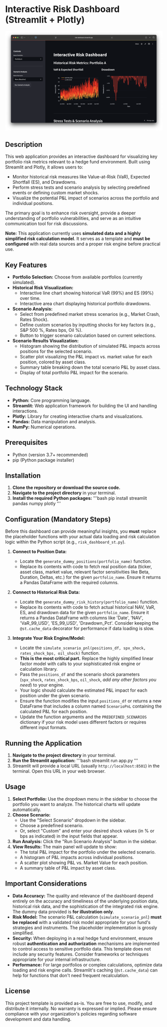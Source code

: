 # Interactive Risk Dashboard (Streamlit + Plotly)

![screenshot](screenshot.png)

## Description

This web application provides an interactive dashboard for visualizing key portfolio risk metrics relevant to a hedge fund environment. Built using Streamlit and Plotly, it allows users to:

*   Monitor historical risk measures like Value-at-Risk (VaR), Expected Shortfall (ES), and Drawdowns.
*   Perform stress tests and scenario analysis by selecting predefined events or defining custom market shocks.
*   Visualize the potential P&L impact of scenarios across the portfolio and individual positions.

The primary goal is to enhance risk oversight, provide a deeper understanding of portfolio vulnerabilities, and serve as an intuitive communication tool for risk discussions.

**Note:** This application currently uses **simulated data and a highly simplified risk calculation model**. It serves as a template and **must be configured** with real data sources and a proper risk engine before practical use.

## Key Features

*   **Portfolio Selection:** Choose from available portfolios (currently simulated).
*   **Historical Risk Visualization:**
    *   Interactive line chart showing historical VaR (99%) and ES (99%) over time.
    *   Interactive area chart displaying historical portfolio drawdowns.
*   **Scenario Analysis:**
    *   Select from predefined market stress scenarios (e.g., Market Crash, Rates Shock).
    *   Define custom scenarios by inputting shocks for key factors (e.g., S&P 500 %, Rates bps, Oil %).
    *   Button to trigger scenario calculation based on current selections.
*   **Scenario Results Visualization:**
    *   Histogram showing the distribution of simulated P&L impacts across positions for the selected scenario.
    *   Scatter plot visualizing the P&L impact vs. market value for each position, colored by asset class.
    *   Summary table breaking down the total scenario P&L by asset class.
    *   Display of total portfolio P&L impact for the scenario.

## Technology Stack

*   **Python:** Core programming language.
*   **Streamlit:** Web application framework for building the UI and handling interactions.
*   **Plotly:** Library for creating interactive charts and visualizations.
*   **Pandas:** Data manipulation and analysis.
*   **NumPy:** Numerical operations.

## Prerequisites

*   Python (version 3.7+ recommended)
*   pip (Python package installer)

## Installation

1.  **Clone the repository or download the source code.**
2.  **Navigate to the project directory** in your terminal.
3.  **Install the required Python packages:**
    '''bash
    pip install streamlit pandas numpy plotly
    '''

## Configuration (Mandatory Steps)

Before this dashboard can provide meaningful insights, you **must** replace the placeholder functions with your actual data loading and risk calculation logic within the Python script (e.g., `risk_dashboard_st.py`).

1.  **Connect to Position Data:**
    *   Locate the `generate_dummy_positions(portfolio_name)` function.
    *   Replace its contents with code to fetch real position data (ticker, asset class, market value, relevant factor sensitivities like Beta, Duration, Deltas, etc.) for the given `portfolio_name`. Ensure it returns a Pandas DataFrame with the required columns.

2.  **Connect to Historical Risk Data:**
    *   Locate the `generate_dummy_risk_history(portfolio_name)` function.
    *   Replace its contents with code to fetch actual historical NAV, VaR, ES, and drawdown data for the given `portfolio_name`. Ensure it returns a Pandas DataFrame with columns like 'Date', 'NAV', 'VaR_99_USD', 'ES_99_USD', 'Drawdown_Pct'. Consider keeping the `@st.cache_data` decorator for performance if data loading is slow.

3.  **Integrate Your Risk Engine/Model:**
    *   Locate the `simulate_scenario_pnl(positions_df, spx_shock, rates_shock_bps, oil_shock)` function.
    *   **This is the most critical part.** Replace the highly simplified linear factor model with calls to your sophisticated risk engine or calculation library.
    *   Pass the `positions_df` and the scenario shock parameters (`spx_shock`, `rates_shock_bps`, `oil_shock`, *add any other factors you need*) to your engine.
    *   Your logic should calculate the estimated P&L impact for each position under the given scenario.
    *   Ensure the function modifies the input `positions_df` or returns a new DataFrame that includes a column named `ScenarioPnL` containing the calculated P&L for each position.
    *   Update the function arguments and the `PREDEFINED_SCENARIOS` dictionary if your risk model uses different factors or requires different input formats.

## Running the Application

1.  **Navigate to the project directory** in your terminal.
2.  **Run the Streamlit application:**
    '''bash
    streamlit run app.py
    '''
3.  Streamlit will provide a local URL (usually `http://localhost:8501`) in the terminal. Open this URL in your web browser.

## Usage

1.  **Select Portfolio:** Use the dropdown menu in the sidebar to choose the portfolio you want to analyze. The historical charts will update automatically.
2.  **Choose Scenario:**
    *   Use the "Select Scenario" dropdown in the sidebar.
    *   Choose a predefined scenario.
    *   Or, select "Custom" and enter your desired shock values (in % or bps as indicated) in the input fields that appear.
3.  **Run Analysis:** Click the "Run Scenario Analysis" button in the sidebar.
4.  **View Results:** The main panel will update to show:
    *   The total P&L impact for the portfolio under the selected scenario.
    *   A histogram of P&L impacts across individual positions.
    *   A scatter plot showing P&L vs. Market Value for each position.
    *   A summary table of P&L impact by asset class.

## Important Considerations

*   **Data Accuracy:** The quality and relevance of the dashboard depend entirely on the accuracy and timeliness of the underlying position data, historical risk data, and the sophistication of the integrated risk engine. The dummy data provided is **for illustration only**.
*   **Risk Model:** The scenario P&L calculation (`simulate_scenario_pnl`) **must be replaced** with a validated risk model appropriate for your fund's strategies and instruments. The placeholder implementation is grossly simplified.
*   **Security:** When deploying in a real hedge fund environment, ensure robust **authentication and authorization** mechanisms are implemented to control access to sensitive portfolio data. This template does not include any security features. Consider frameworks or techniques appropriate for your internal infrastructure.
*   **Performance:** For large portfolios or complex calculations, optimize data loading and risk engine calls. Streamlit's caching (`@st.cache_data`) can help for functions that don't need frequent recalculation.

## License

This project template is provided as-is. You are free to use, modify, and distribute it internally. No warranty is expressed or implied. Please ensure compliance with your organization's policies regarding software development and data handling.
